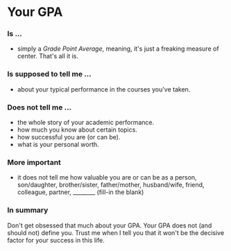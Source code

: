 # Your GPA


### Is ...

- simply a _Grade Point Average_, meaning, it's just a freaking measure of center. That's all it is.


### Is supposed to tell me ...

- about your typical performance in the courses you've taken.


### Does not tell me ...

- the whole story of your academic performance.
- how much you know about certain topics.
- how successful you are (or can be).
- what is your personal worth.


### More important

- it does not tell me how valuable you are or can be as a person, son/daughter,  brother/sister, father/mother, husband/wife, friend, colleague, partner,
________ (fill-in the blank)


### In summary

Don't get obsessed that much about your GPA. Your GPA does not (and should not) define you. Trust me when I tell you that it won't be the decisive factor for your success in this life.

